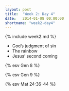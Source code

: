 ```yaml
---
layout: post
title:  "Week 2: Day 4"
date:   2014-01-08 00:00:00
shortname: "week2-day4"
---
```


{% include week2.md %}

* God’s judgment of sin
* The rainbow
* Jesus’ second coming

{% esv Gen 8 %}

{% esv Gen 9 %}

{% esv Mat 24:36-44 %}